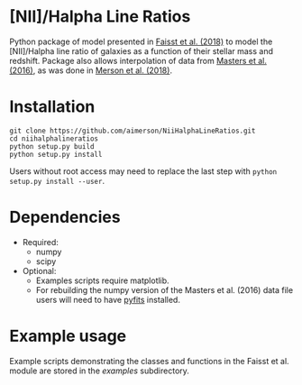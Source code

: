 # [NII]/Halpha Line Ratios

Python package of model presented in [Faisst et al. (2018)](http://adsabs.harvard.edu/abs/2018ApJ...855..132F) to model the [NII]/Halpha line ratio of galaxies as a function of their stellar mass and redshift. Package also allows interpolation of data from [Masters et al. (2016)](http://adsabs.harvard.edu/abs/2016ApJ...828...18M), as was done in [Merson et al. (2018)](http://adsabs.harvard.edu/abs/2018MNRAS.474..177M).

# Installation
```
git clone https://github.com/aimerson/NiiHalphaLineRatios.git
cd niihalphalineratios
python setup.py build
python setup.py install
```
Users without root access may need to replace the last step with `python setup.py install --user`.

# Dependencies
* Required: 
  * numpy
  * scipy
* Optional:
  + Examples scripts require matplotlib.
  + For rebuilding the numpy version of the Masters et al. (2016) data file users will need to have [pyfits](https://pythonhosted.org/pyfits/) installed.

# Example usage
Example scripts demonstrating the classes and functions in the Faisst et al. module are stored in the *examples* subdirectory.
